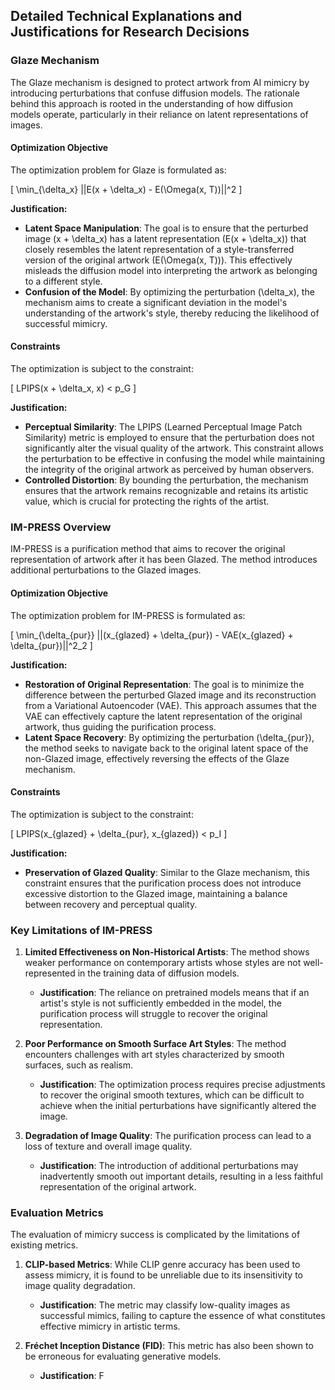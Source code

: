 ## Detailed Technical Explanations and Justifications for Research Decisions

### Glaze Mechanism

The Glaze mechanism is designed to protect artwork from AI mimicry by introducing perturbations that confuse diffusion models. The rationale behind this approach is rooted in the understanding of how diffusion models operate, particularly in their reliance on latent representations of images.

#### Optimization Objective

The optimization problem for Glaze is formulated as:

\[
\min_{\delta_x} ||E(x + \delta_x) - E(\Omega(x, T))||^2
\]

**Justification:**
- **Latent Space Manipulation**: The goal is to ensure that the perturbed image \(x + \delta_x\) has a latent representation \(E(x + \delta_x)\) that closely resembles the latent representation of a style-transferred version of the original artwork \(E(\Omega(x, T))\). This effectively misleads the diffusion model into interpreting the artwork as belonging to a different style.
- **Confusion of the Model**: By optimizing the perturbation \(\delta_x\), the mechanism aims to create a significant deviation in the model's understanding of the artwork's style, thereby reducing the likelihood of successful mimicry.

#### Constraints

The optimization is subject to the constraint:

\[
LPIPS(x + \delta_x, x) < p_G
\]

**Justification:**
- **Perceptual Similarity**: The LPIPS (Learned Perceptual Image Patch Similarity) metric is employed to ensure that the perturbation does not significantly alter the visual quality of the artwork. This constraint allows the perturbation to be effective in confusing the model while maintaining the integrity of the original artwork as perceived by human observers.
- **Controlled Distortion**: By bounding the perturbation, the mechanism ensures that the artwork remains recognizable and retains its artistic value, which is crucial for protecting the rights of the artist.

### IM-PRESS Overview

IM-PRESS is a purification method that aims to recover the original representation of artwork after it has been Glazed. The method introduces additional perturbations to the Glazed images.

#### Optimization Objective

The optimization problem for IM-PRESS is formulated as:

\[
\min_{\delta_{pur}} ||(x_{glazed} + \delta_{pur}) - VAE(x_{glazed} + \delta_{pur})||^2_2
\]

**Justification:**
- **Restoration of Original Representation**: The goal is to minimize the difference between the perturbed Glazed image and its reconstruction from a Variational Autoencoder (VAE). This approach assumes that the VAE can effectively capture the latent representation of the original artwork, thus guiding the purification process.
- **Latent Space Recovery**: By optimizing the perturbation \(\delta_{pur}\), the method seeks to navigate back to the original latent space of the non-Glazed image, effectively reversing the effects of the Glaze mechanism.

#### Constraints

The optimization is subject to the constraint:

\[
LPIPS(x_{glazed} + \delta_{pur}, x_{glazed}) < p_I
\]

**Justification:**
- **Preservation of Glazed Quality**: Similar to the Glaze mechanism, this constraint ensures that the purification process does not introduce excessive distortion to the Glazed image, maintaining a balance between recovery and perceptual quality.

### Key Limitations of IM-PRESS

1. **Limited Effectiveness on Non-Historical Artists**: The method shows weaker performance on contemporary artists whose styles are not well-represented in the training data of diffusion models.
   - **Justification**: The reliance on pretrained models means that if an artist's style is not sufficiently embedded in the model, the purification process will struggle to recover the original representation.

2. **Poor Performance on Smooth Surface Art Styles**: The method encounters challenges with art styles characterized by smooth surfaces, such as realism.
   - **Justification**: The optimization process requires precise adjustments to recover the original smooth textures, which can be difficult to achieve when the initial perturbations have significantly altered the image.

3. **Degradation of Image Quality**: The purification process can lead to a loss of texture and overall image quality.
   - **Justification**: The introduction of additional perturbations may inadvertently smooth out important details, resulting in a less faithful representation of the original artwork.

### Evaluation Metrics

The evaluation of mimicry success is complicated by the limitations of existing metrics.

1. **CLIP-based Metrics**: While CLIP genre accuracy has been used to assess mimicry, it is found to be unreliable due to its insensitivity to image quality degradation.
   - **Justification**: The metric may classify low-quality images as successful mimics, failing to capture the essence of what constitutes effective mimicry in artistic terms.

2. **Fréchet Inception Distance (FID)**: This metric has also been shown to be erroneous for evaluating generative models.
   - **Justification**: F